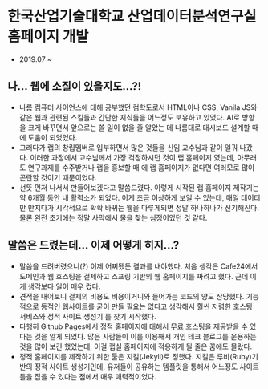 # 한국산업기술대학교 산업데이터분석연구실 홈페이지 개발
- 2019.07 ~

## 나... 웹에 소질이 있을지도...?!
- 나름 컴퓨터 사이언스에 대해 공부했던 컴학도로서 HTML이나 CSS, Vanila JS와 같은 웹과 관련된 스킬들과 간단한 지식들을 어느정도 보유하고 있었다. AI로 방향을 크게 바꾸면서 앞으로는 쓸 일이 없을 줄 알았는
데 나름대로 대시보드 설계할 때에 도움이 되었었다.
- 그러다가 랩의 창립멤버로 입부하면서 많은 것들을 신임 교수님과 같이 일궈 나갔다. 이러한 과정에서 교수님께서 가장 걱정하시던 것이 랩 홈페이지 였는데, 아무래도 연구과제를 수주받거나 랩을 홍보할 때
에 랩 홈페이지가 없다면 여러모로 많이 곤란할 것이기 때문이었다.
- 선뜻 먼저 나서서 만들어보겠다고 말씀드렸다. 이렇게 시작된 랩 홈페이지 제작기는 약 6개월 동안 내 활력소가 되었다. 이게 조금 이상하게 보일 수 있는데, 매일 데이터만 만지다가 시각적으로
확확 바뀌는 웹을 다루게되면 정말 하나하나가 신기해진다. 물론 완전 초기에는 정말 사막에서 물을 찾는 심정이었던 것 같다.

## 말씀은 드렸는데... 이제 어떻게 히지...?
- 말씀을 드려버렸으니(?) 이제 어찌됐든 결과를 내야했다. 처음 생각은 Cafe24에서 도메인과 웹 호스팅을 결제하고 스프링 기반의 웹 홈페이지를 짜려고 했다. 근데 이게 생각보다 일이 매우 컸다.
- 견적을 내어보니 결제의 비용도 비용이거니와 들어가는 코드의 양도 상당했다. 기능적으로 동적인 웹사이트를 굳이 만들 필요는 없다고 생각해서 훨씬 저렴한 호스팅 서비스와 정적 사이트 생성기
를 찾기 시작했다.
- 다행히 Github Pages에서 정적 홈페이지에 대해서 무료 호스팅을 제공받을 수 있다는 것을 알게 되었다. 많은 사람들이 이를 이용해서 개인 테크 블로그를 운용하는 것을 많이 보긴 했었는데, 이걸
랩실 홈페이지에 적용하게 될 줄은 꿈에도 몰랐다.
- 정적 홈페이지를 제작하기 위한 툴은 지킬(Jekyll)로 정했다. 지킬은 루비(Ruby)기반의 정적 사이트 생성기인데, 유저들이 공유하는 템플릿을 통해서 어느정도 사이트 틀을 잡을 수 있다는 점에서
매우 매력적이었다. 

